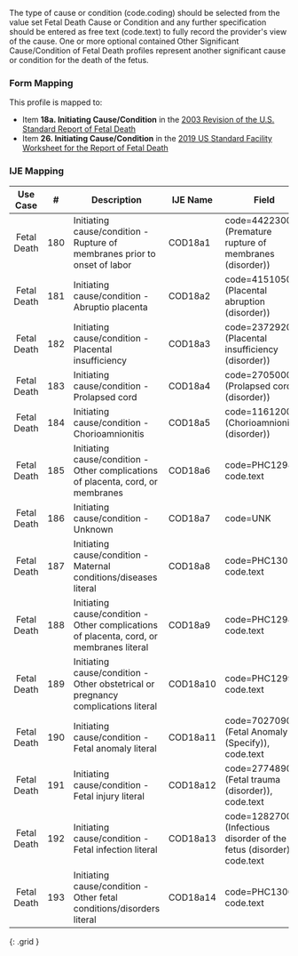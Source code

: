 The type of cause or condition (code.coding) should be selected from the value set Fetal Death Cause or Condition and any further specification should be entered as free text (code.text) to fully record the provider's view of the cause. One or more optional contained Other Significant Cause/Condition of Fetal Death profiles represent another significant cause or condition for the death of the fetus.

### Form Mapping
This profile is mapped to:
 * Item **18a. Initiating Cause/Condition** in the [2003 Revision of the U.S. Standard Report of Fetal Death](https://www.cdc.gov/nchs/data/dvs/FDEATH11-03finalACC.pdf)
 * Item **26. Initiating Cause/Condition** in the [2019 US Standard Facility Worksheet for the Report of Fetal Death](https://www.cdc.gov/nchs/data/dvs/fetal-death-facility-worksheet-2019-508.pdf)

### IJE Mapping

| **Use Case** |  **#**   |  **Description**  | **IJE Name**  |  **Field**  |  **Type**  | **Value Set**  |
| :---------: | --------------- | ------------ | ------------- | ---------- | ---------- | -------------- |
| Fetal Death | 180 | Initiating cause/condition - Rupture of membranes prior to onset of labor | COD18a1 | code=44223004 (Premature rupture of membranes (disorder)) |na | |
| Fetal Death | 181 | Initiating cause/condition - Abruptio placenta | COD18a2 | code=415105001 (Placental abruption (disorder)) |na | |
| Fetal Death | 182 | Initiating cause/condition - Placental insufficiency | COD18a3 | code=237292005 (Placental insufficiency (disorder)) |na | |
| Fetal Death | 183 | Initiating cause/condition - Prolapsed cord | COD18a4 | code=270500004 (Prolapsed cord (disorder)) |na | |
| Fetal Death | 184 | Initiating cause/condition - Chorioamnionitis | COD18a5 | code=11612004 (Chorioamnionitis (disorder)) |na | |
| Fetal Death | 185 | Initiating cause/condition - Other complications of placenta, cord, or membranes | COD18a6 | code=PHC1298, code.text |string | |
| Fetal Death | 186 | Initiating cause/condition - Unknown | COD18a7 | code=UNK |na | |
| Fetal Death | 187 | Initiating cause/condition - Maternal conditions/diseases literal | COD18a8 | code=PHC1301, code.text |string |.text should contain description |
| Fetal Death | 188 | Initiating cause/condition - Other complications of placenta, cord, or membranes literal | COD18a9 | code=PHC1298, code.text |string |.text should contain description |
| Fetal Death | 189 | Initiating cause/condition - Other obstetrical or pregnancy complications literal | COD18a10 | code=PHC1299, code.text |string |.text should contain description |
| Fetal Death | 190 | Initiating cause/condition - Fetal anomaly literal | COD18a11 | code=702709008 (Fetal Anomaly (Specify)), <br />code.text |string |.text should contain description |
| Fetal Death | 191 | Initiating cause/condition - Fetal injury literal | COD18a12 | code=277489001 (Fetal trauma (disorder)), <br />code.text |string | |
| Fetal Death | 192 | Initiating cause/condition - Fetal infection literal | COD18a13 | code=128270001 (Infectious disorder of the fetus (disorder)), <br />code.text |string | |
| Fetal Death | 193 | Initiating cause/condition - Other fetal conditions/disorders literal | COD18a14 | code=PHC1300, <br />code.text |string | |
{: .grid }
